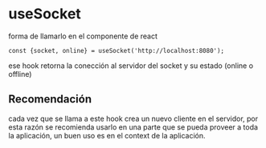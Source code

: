 # useSocket

forma de llamarlo en el componente de react
```
const {socket, online} = useSocket('http://localhost:8080');
```

ese hook retorna la conección al servidor del socket y su estado (online o offline)

## Recomendación

cada vez que se llama a este hook crea un nuevo cliente en el servidor, por esta razón se recomienda usarlo en una parte que se pueda proveer a toda la aplicación, un buen uso es en el context de la aplicación. 